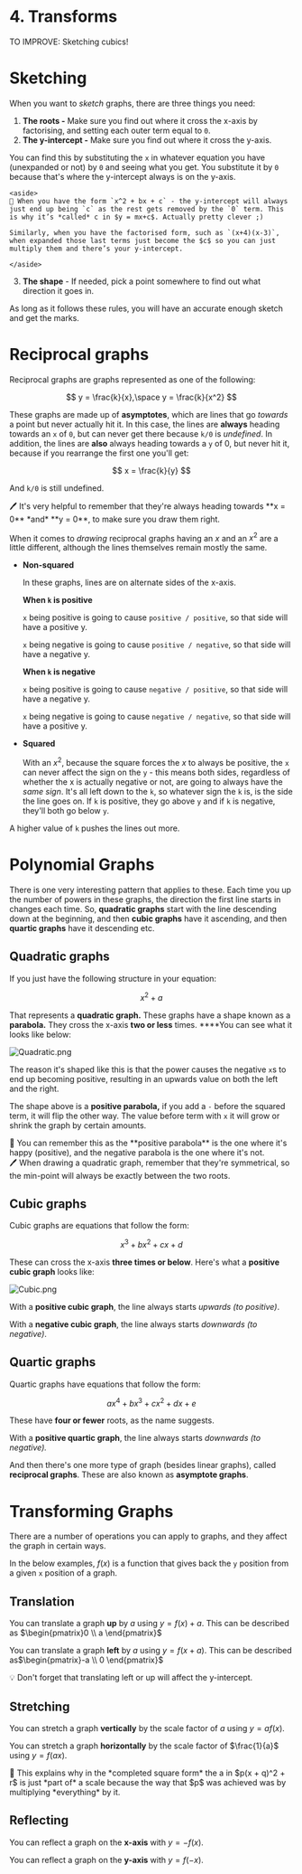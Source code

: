 # 4. Transforms

TO IMPROVE: Sketching cubics!

# Sketching

When you want to *sketch* graphs, there are three things you need:

1. **The roots -** Make sure you find out where it cross the x-axis by factorising, and setting each outer term equal to `0`.
2. **The y-intercept -** Make sure you find out where it cross the y-axis. 

You can find this by substituting the `x` in whatever equation you have (unexpanded or not) by `0` and seeing what you get. You substitute it by `0`  because that's where the y-intercept always is on the y-axis. 
    
    <aside>
    🚄 When you have the form `x^2 + bx + c` - the y-intercept will always just end up being `c` as the rest gets removed by the `0` term. This is why it’s *called* c in $y = mx+c$. Actually pretty clever ;)
    
    Similarly, when you have the factorised form, such as `(x+4)(x-3)`, when expanded those last terms just become the $c$ so you can just multiply them and there’s your y-intercept.
    
    </aside>
    
3. **The shape** - If needed, pick a point somewhere to find out what direction it goes in.

As long as it follows these rules, you will have an accurate enough sketch and get the marks.

# **Reciprocal graphs**

Reciprocal graphs are graphs represented as one of the following:

$$
y = \frac{k}{x},\space y = \frac{k}{x^2}
$$

These graphs are made up of **asymptotes**, which are lines that go *towards* a point but never actually hit it. In this case, the lines are **always** heading towards an `x` of `0`, but can never get there because `k/0` is *undefined*. In addition, the lines are **also** always heading towards a `y` of 0, but never hit it, because if you rearrange the first one you'll get:

$$
x = \frac{k}{y}
$$

And `k/0` is still undefined.

<aside>
🖊️ It's very helpful to remember that they're always heading towards **x = 0** *and* **y = 0**, to make sure you draw them right.

</aside>

When it comes to *drawing* reciprocal graphs having an $x$ and an $x^2$ are a little different, although the lines themselves remain mostly the same. 

- **Non-squared**
    
    In these graphs, lines are on alternate sides of the x-axis.
    
    **When `k` is positive**
    
    `x` being positive is going to cause `positive / positive`, so that side will have a positive y.
    
    `x` being negative is going to cause `positive / negative`, so that side will have a negative y.
    
    **When `k` is negative**
    
    `x` being positive is going to cause `negative / positive`, so that side will have a negative y.
    
    `x` being negative is going to cause `negative / negative`, so that side will have a positive y.
    
- **Squared**
    
    With an $x^2$, because the square forces the $x$ to always be positive, the `x` can never affect the sign on the `y` - this means both sides, regardless of whether the x is actually negative or not, are going to always have the *same sign*. It's all left down to the `k`, so whatever sign the `k` is, is the side the line goes on. If `k` is positive, they go above `y` and if `k` is negative, they'll both go below `y`.
    

A higher value of `k` pushes the lines out more.

# Polynomial Graphs

There is one very interesting pattern that applies to these. Each time you up the number of powers in these graphs, the direction the first line starts in changes each time. So, **quadratic graphs** start with the line descending down at the beginning, and then **cubic graphs** have it ascending, and then **quartic graphs** have it descending etc.

## **Quadratic graphs**

If you just have the following structure in your equation:

$$
x^2+a
$$

That represents a **quadratic graph.** These graphs have a shape known as a **parabola.** They cross the x-axis **two or less** times. ****You can see what it looks like below:

![Quadratic.png](4%20Transforms%2059c3724fbb3b4a7983ac8e5f9f3e7752/Quadratic.png)

The reason it's shaped like this is that the power causes the negative `x`s to end up becoming positive, resulting in an upwards value on both the left and the right.

The shape above is a **positive parabola,** if you add a `-` before the squared term, it will flip the other way. The value before term with `x` it will grow or shrink the graph by certain amounts.

<aside>
🙋 You can remember this as the **positive parabola** is the one where it's happy (positive), and the negative parabola is the one where it's not.

</aside>

<aside>
🖊️ When drawing a quadratic graph, remember that they're symmetrical, so the min-point will always be exactly between the two roots.

</aside>

## **Cubic graphs**

Cubic graphs are equations that follow the form:

$$
x^3 + bx^2 + cx + d
$$

These can cross the x-axis **three times or below**. Here's what a **positive cubic graph** looks like:

![Cubic.png](4%20Transforms%2059c3724fbb3b4a7983ac8e5f9f3e7752/Cubic.png)

With a **positive cubic graph**, the line always starts *upwards (to positive)*. 

With a **negative cubic graph**, the line always starts *downwards (to negative)*. 

## **Quartic graphs**

Quartic graphs have equations that follow the form:

$$
ax^4 + bx^3+cx^2+dx+e
$$

These have **four or fewer** roots, as the name suggests.

With a **positive quartic graph**, the line always starts *downwards (to negative).*

And then there's one more type of graph (besides linear graphs), called **reciprocal graphs**. These are also known as **asymptote graphs**.

# Transforming Graphs

There are a number of operations you can apply to graphs, and they affect the graph in certain ways. 

In the below examples, $f(x)$ is a function that gives back the `y` position from a given `x` position of a graph.

## **Translation**

You can translate a graph **up** by $a$ using $y = f(x) + a$. This can be described as $\begin{pmatrix}0 \\ a \end{pmatrix}$

You can translate a graph **left** by $a$ using $y = f(x +a)$. This can be described as$\begin{pmatrix}-a \\ 0 \end{pmatrix}$

<aside>
💡 Don't forget that translating left or up will affect the y-intercept.

</aside>

## **Stretching**

You can stretch a graph **vertically** by the scale factor of $a$ using $y = af(x)$.

You can stretch a graph **horizontally** by the scale factor of $\frac{1}{a}$ using $y = f(ax)$.

<aside>
👀 This explains why in the *completed square form* the a in $p(x + q)^2 + r$ is just *part of* a scale because the way that $p$ was achieved was by multiplying *everything* by it.

</aside>

## **Reflecting**

You can reflect a graph on the **x-axis** with $y = -f(x)$.

You can reflect a graph on the **y-axis** with $y = f(-x)$.